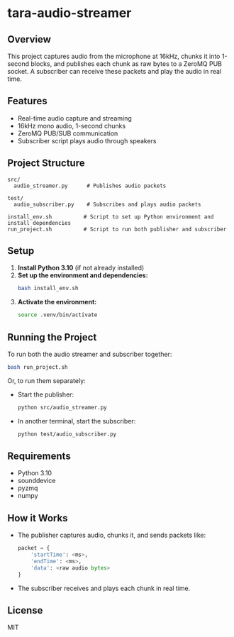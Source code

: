 # tara-audio-streamer

## Overview
This project captures audio from the microphone at 16kHz, chunks it into 1-second blocks, and publishes each chunk as raw bytes to a ZeroMQ PUB socket. A subscriber can receive these packets and play the audio in real time.

## Features
- Real-time audio capture and streaming
- 16kHz mono audio, 1-second chunks
- ZeroMQ PUB/SUB communication
- Subscriber script plays audio through speakers

## Project Structure
```
src/
  audio_streamer.py      # Publishes audio packets

test/
  audio_subscriber.py    # Subscribes and plays audio packets

install_env.sh          # Script to set up Python environment and install dependencies
run_project.sh          # Script to run both publisher and subscriber
```

## Setup
1. **Install Python 3.10** (if not already installed)
2. **Set up the environment and dependencies:**
   ```bash
   bash install_env.sh
   ```
3. **Activate the environment:**
   ```bash
   source .venv/bin/activate
   ```

## Running the Project
To run both the audio streamer and subscriber together:
```bash
bash run_project.sh
```

Or, to run them separately:
- Start the publisher:
  ```bash
  python src/audio_streamer.py
  ```
- In another terminal, start the subscriber:
  ```bash
  python test/audio_subscriber.py
  ```

## Requirements
- Python 3.10
- sounddevice
- pyzmq
- numpy

## How it Works
- The publisher captures audio, chunks it, and sends packets like:
  ```python
  packet = {
      'startTime': <ms>,
      'endTime': <ms>,
      'data': <raw audio bytes>
  }
  ```
- The subscriber receives and plays each chunk in real time.

## License
MIT